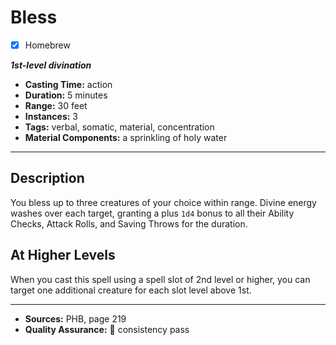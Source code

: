 # Bless
- [x] Homebrew

***1st-level divination***
- **Casting Time:** action
- **Duration:** 5 minutes
- **Range:** 30 feet
- **Instances:** 3
- **Tags:** verbal, somatic, material, concentration
- **Material Components:** a sprinkling of holy water

---

## Description
You bless up to three creatures of your choice within range.
Divine energy washes over each target, granting a plus `1d4` bonus to all their Ability Checks, Attack Rolls, and Saving Throws for the duration.

## At Higher Levels
When you cast this spell using a spell slot of 2nd level or higher, you can target one additional creature for each slot level above 1st.

---

- **Sources:** PHB, page 219
- **Quality Assurance:** :star2: consistency pass
